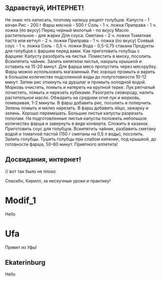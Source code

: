 ## Здравствуй, ИНТЕРНЕТ!
Не знаю что написать, поэтому напишу рецепт голубцов.
Капуста - 1 кочан
Рис - 200 г
Фарш мясной - 500 г
Соль - 1 ч. ложка
Приправа - 1 ч. ложка (по вкусу)
Перец черный молотый - по вкусу
Масло растительное - для жарки
Для соуса:
Сметана - 2 ч. ложки
Томатная паста или кетчуп - 2 ч. ложки
Приправа - 1 ч. ложка (по вкусу)
Соевый соус - 1 ч. ложка
Соль - 0,5 ч. ложки
Вода - 0,5-0,75 стакана
Продукты для голубцов с фаршем перед вами.
Как приготовить голубцы с фаршем:
Капусту разобрать на листья. Поместить в миску, посолить. Вскипятить чайник. Залить кипятком листья, накрыть крышкой и оставить на 15-20 минут.
Для фарша мясо пропустить через мясорубку. Фарш можно использовать магазинный.
Рис хорошо промыть и варить в большом количестве подсоленной воды до полуготовности 10-12 минут. Затем рис откинуть на дуршлаг и промыть холодной водой.
Морковь очистить, помыть и натереть на крупной терке.
Лук репчатый почистить, помыть и нарезать кубиками.
Разогреть сковороду, налить растительное масло. Обжарить на среднем огне лук и морковь, помешивая, 1-2 минуты.
В фарш добавить рис, посолить и поперчить.
Зелень помыть и мелко нарезать.
В фарш добавить яйцо, зажарку и зелень. Хорошо перемешать.
Большие листья капусты разрезать пополам. На подготовленные листья капусты положить небольшое количество фарша и завернуть в виде конверта. Сложить в казанок.
Приготовить соус для голубцов. Вскипятить чайник, разбавить сметану водой и томатной пастой (150 г сметаны на 0,5 л воды), посолить. Залить голубцы. Тушить голубцы при слабом кипении, под крышкой, до готовности фарша, 50-60 минут. Приятного аппетита!
## Досвидания, интернет!

// вот так было не плохо

Спасибо, Кирилл, за нескучные уроки и практику!
# Modif_1
Hello

# Ufa
Привет из Уфы!

## Ekaterinburg 
Hello